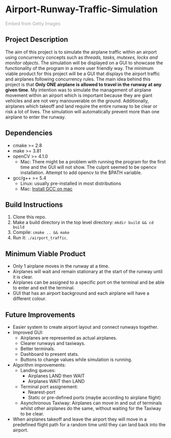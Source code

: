 # Airport-Runway-Traffic-Simulation
<a id='yHkcdfbiRxVewge-nPy7Iw' class='gie-single' href='http://www.gettyimages.com/detail/1306212695' target='_blank' style='color:#a7a7a7;text-decoration:none;font-weight:normal !important;border:none;display:inline-block;'>Embed from Getty Images</a><script>window.gie=window.gie||function(c){(gie.q=gie.q||[]).push(c)};gie(function(){gie.widgets.load({id:'yHkcdfbiRxVewge-nPy7Iw',sig:'KNuI-NbMmLRYtZ2zzVIct8A47tFa3mJ_sGDAXXNxlvY=',w:'479px',h:'359px',items:'1306212695',caption: true ,tld:'com',is360: false })});</script><script src='//embed-cdn.gettyimages.com/widgets.js' charset='utf-8' async></script>

## Project Description

The aim of this project is to simulate the airplane traffic within an airport using concurrency concepts such as *threads, tasks, mutexes, locks and monitor objects*. The simulation will be displayed on a GUI to showcase the functionality of the program in a more user friendly way. The minimum viable product for this project will be a GUI that displays the airport traffic and airplanes following concurrency rules. The main idea behind this project is that **Only ONE airplane is allowed to travel in the runway at any given time**. My intention was to simulate the management of airplane movement within an airport which is important because they are giant vehicles and are not very manouverable on the ground. Additionally, airplanes which takeoff and land require the entire runway to be clear or risk a lot of lives. The simulation will automatically prevent more than one airplane to enter the runway.

## Dependencies

* cmake >= 2.8
* make >= 3.81
* openCV >= 4.1.0
    * Mac: There might be a problem with running the program for the first time and the GUI will not show. The culprit seemed to be opencv installation. Attempt to add opencv to the $PATH variable.
* gcc/g++ >= 5.4
    * Linux: usually pre-installed in most distributions
    * Mac: [Install GCC on mac](https://osxdaily.com/2023/05/02/how-install-gcc-mac/)

## Build Instructions

1. Clone this repo.
2. Make a build directory in the top level directory: `mkdir build && cd build`
3. Compile: `cmake .. && make`
4. Run it: `./airport_traffic`.

## Minimum Viable Product

* Only 1 airplane moves in the runway at a time.
* Airplanes will wait and remain stationary at the start of the runway until it is clear.
* Airplanes can be assigned to a specific port on the terminal and be able to enter and exit the terminal.
* GUI that has an airport background and each airplane will have a different colour.

## Future Improvements

* Easier system to create airport layout and connect runways together.
* Improved GUI:
    * Airplanes are represented as actual airplanes.
    * Clearer runways and taxiways.
    * Better terminals.
    * Dashboard to present stats.
    * Buttons to change values while simulation is running.
* Algorithm improvements:
    * Landing queues:
        * Airplanes LAND then WAIT
        * Airplanes WAIT then LAND
    * Terminal port assignement:
        * Nearest-port
        * Static or pre-defined ports (maybe according to airplane flight)
    * Asynchronous Taxiway: Airplanes can move in and out of terminals whilst other airplanes do the same, without waiting for the Taxiway to be clear.
* When airplanes takeoff and leave the airport they will move in a predefined flight path for a random time until they can land back into the airport.